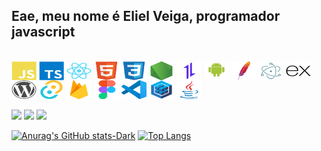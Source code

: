 
## Eae, meu nome é Eliel Veiga, programador javascript 

<div style="display: inline_block"><br>
  <img align="center" alt="Eliel-Js" height="30" width="40" src="https://raw.githubusercontent.com/devicons/devicon/master/icons/javascript/javascript-plain.svg">
  <img align="center" alt="Eliel-Ts" height="30" width="40" src="https://raw.githubusercontent.com/devicons/devicon/master/icons/typescript/typescript-plain.svg">
  <img align="center" alt="Eliel-React" height="30" width="40" src="https://raw.githubusercontent.com/devicons/devicon/master/icons/react/react-original.svg">
  <img align="center" alt="Eliel-HTML" height="30" width="40" src="https://raw.githubusercontent.com/devicons/devicon/master/icons/html5/html5-original.svg">
  <img align="center" alt="Eliel-CSS" height="30" width="40" src="https://raw.githubusercontent.com/devicons/devicon/master/icons/css3/css3-original.svg">
  <img align="center" alt="Eliel-Node" height="30" width="40" src="https://github.com/devicons/devicon/blob/master/icons/nodejs/nodejs-original.svg">
  <img align="center" alt="Eliel-Axios" height="30" width="40" src="https://github.com/devicons/devicon/blob/master/icons/axios/axios-plain.svg">
  <img align="center" alt="Eliel-And" height="30" width="40" src="https://github.com/devicons/devicon/blob/master/icons/android/android-original-wordmark.svg">
  <img align="center" alt="Eliel-Apx" height="30" width="40" src="https://github.com/devicons/devicon/blob/master/icons/apache/apache-original.svg">
  <img align="center" alt="Eliel-Electron" height="30" width="40" src="https://github.com/devicons/devicon/blob/master/icons/electron/electron-original.svg">
  <img align="center" alt="Eliel-Express" height="30" width="40" src="https://github.com/devicons/devicon/blob/master/icons/express/express-original.svg">
  <img align="center" alt="Eliel-Wordpress" height="30" width="40" src="https://github.com/devicons/devicon/blob/master/icons/wordpress/wordpress-plain.svg">
  <img align="center" alt="Eliel-Tauri" height="30" width="40" src="https://github.com/devicons/devicon/blob/master/icons/tauri/tauri-original.svg">
  <img align="center" alt="Eliel-Firebase" height="30" width="40" src="https://github.com/devicons/devicon/blob/master/icons/firebase/firebase-original.svg">
  <img align="center" alt="Eliel-Figma" height="30" width="40" src="https://github.com/devicons/devicon/blob/master/icons/figma/figma-original.svg">
  <img align="center" alt="Eliel-VScode" height="30" width="40" src="https://github.com/devicons/devicon/blob/master/icons/vscode/vscode-original.svg">
  <img align="center" alt="Eliel-Sequelize" height="30" width="40" src="https://github.com/devicons/devicon/blob/master/icons/sequelize/sequelize-original.svg"> 
    <img align="center" alt="Eliel-Java" height="30" width="40" src="https://github.com/devicons/devicon/blob/master/icons/java/java-original.svg"> 

  
</div>
  <br>
 
<div>
  <a href="https://www.instagram.com/eliel_737" target="_blank"><img src="https://img.shields.io/badge/-Instagram-%23E4405F?style=for-the-badge&logo=instagram&logoColor=white" target="_blank"></a>
  <a href = "mailto:elielveiga777@gmail.com"><img src="https://img.shields.io/badge/-Gmail-%23333?style=for-the-badge&logo=gmail&logoColor=white" target="_blank"></a>
  <a href="https://www.linkedin.com/in/eliel-veiga-7407b6289" target="_blank"><img src="https://img.shields.io/badge/-LinkedIn-%230077B5?style=for-the-badge&logo=linkedin&logoColor=white" target="_blank"></a> 
</div>

[![Anurag's GitHub stats-Dark](https://github-readme-stats.vercel.app/api?username=ElielVeiga&show_icons=true&theme=dark#gh-dark-mode-only)](https://github.com/anuraghazra/github-readme-stats#gh-dark-mode-only)
 [![Top Langs](https://github-readme-stats.vercel.app/api/top-langs/?username=ElielVeiga&layout=donut)](https://github.com/anuraghazra/github-readme-stats)
